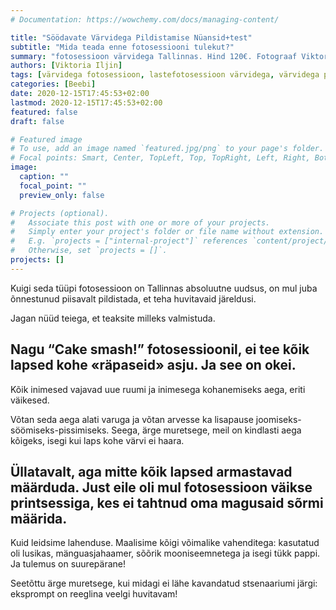 ```yaml
---
# Documentation: https://wowchemy.com/docs/managing-content/

title: "Söödavate Värvidega Pildistamise Nüansid+test"
subtitle: "Mida teada enne fotosessiooni tulekut?"
summary: "fotosessioon värvidega Tallinnas. Hind 120€. Fotograaf Viktoria Iljin"
authors: [Viktoria Iljin]
tags: [värvidega fotosessioon, lastefotosessioon värvidega, värvidega pildistamine]
categories: [Beebi]
date: 2020-12-15T17:45:53+02:00
lastmod: 2020-12-15T17:45:53+02:00
featured: false
draft: false

# Featured image
# To use, add an image named `featured.jpg/png` to your page's folder.
# Focal points: Smart, Center, TopLeft, Top, TopRight, Left, Right, BottomLeft, Bottom, BottomRight.
image:
  caption: ""
  focal_point: ""
  preview_only: false

# Projects (optional).
#   Associate this post with one or more of your projects.
#   Simply enter your project's folder or file name without extension.
#   E.g. `projects = ["internal-project"]` references `content/project/deep-learning/index.md`.
#   Otherwise, set `projects = []`.
projects: []
---
```

Kuigi seda tüüpi fotosessioon on Tallinnas absoluutne uudsus, on mul juba õnnestunud piisavalt pildistada, et teha huvitavaid järeldusi.

Jagan nüüd teiega, et teaksite milleks valmistuda.

## Nagu “Cake smash!” fotosessioonil, ei tee kõik lapsed kohe «räpaseid» asju. Ja see on okei.

Kõik inimesed vajavad uue ruumi ja inimesega kohanemiseks aega, eriti väikesed.

Võtan seda aega alati varuga ja võtan arvesse ka lisapause joomiseks-söömiseks-pissimiseks. Seega, ärge muretsege, meil on kindlasti aega kõigeks, isegi kui laps kohe värvi ei haara.

## Üllatavalt, aga mitte kõik lapsed armastavad määrduda. Just eile oli mul fotosessioon väikse printsessiga, kes ei tahtnud oma magusaid sõrmi määrida.

Kuid leidsime lahenduse. Maalisime kõigi võimalike vahenditega: kasutatud oli lusikas, mänguasjahaamer, sõõrik mooniseemnetega ja isegi tükk pappi. Ja tulemus on suurepärane!

Seetõttu ärge muretsege, kui midagi ei lähe kavandatud stsenaariumi järgi: eksprompt on reeglina veelgi huvitavam!